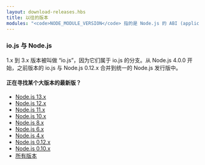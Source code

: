 ```yaml
---
layout: download-releases.hbs
title: 以往的版本
modules: "<code>NODE_MODULE_VERSION</code> 指的是 Node.js 的 ABI (application binary interface) 版本号，用来确定编译 Node.js 的 C++ 库版本，以确定是否可以直接加载而不需重新编译。在早期版本中其作为一位十六进制值来储存，而现在表示为一个整数。"
---
```


### io.js 与 Node.js
1.x 到 3.x 版本被叫做 “io.js”，因为它们属于 io.js 的分支。从 Node.js 4.0.0 开始，之前版本的 io.js 与 Node.js 0.12.x 合并到统一的 Node.js 发行版中。

<div class="highlight-box">

#### 正在寻找某个大版本的最新版？

* [Node.js 13.x](https://nodejs.org/dist/latest-v13.x/)
* [Node.js 12.x](https://nodejs.org/dist/latest-v12.x/)
* [Node.js 11.x](https://nodejs.org/dist/latest-v11.x/)
* [Node.js 10.x](https://nodejs.org/dist/latest-v10.x/)
* [Node.js 8.x](https://nodejs.org/dist/latest-v8.x/)
* [Node.js 6.x](https://nodejs.org/dist/latest-v6.x/)
* [Node.js 4.x](https://nodejs.org/dist/latest-v4.x/)
* [Node.js 0.12.x](https://nodejs.org/dist/latest-v0.12.x/)
* [Node.js 0.10.x](https://nodejs.org/dist/latest-v0.10.x/)
* [所有版本](https://nodejs.org/dist/)

</div>
